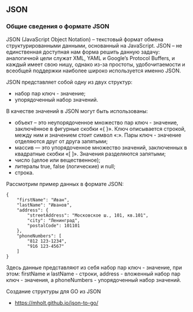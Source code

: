 ## JSON

### Общие сведения о формате JSON

JSON (JavaScript Object Notation) – текстовый формат обмена структурированными данными, основанный на JavaScript. JSON – не единственная доступная нам форма решить данную задачу: аналогичной цели служат XML, YAML и Google’s Protocol Buffers, и каждый имеет свою нишу, однако из-за простоты, удобочитаемости и всеобщей поддержки наиболее широко используется именно JSON.

JSON представляет собой одну из двух структур:

+ набор пар ключ - значение;
+ упорядоченный набор значений.

В качестве значений в JSON могут быть использованы:

+ объект – это неупорядоченное множество пар ключ - значение, заключённое в фигурные скобки «{ }». Ключ описывается строкой, между ним и значением стоит символ «:». Пары ключ - значение отделяются друг от друга запятыми;
+ массив — это упорядоченное множество значений, заключенных в квадратные скобки «[ ]». Значения разделяются запятыми;
+ число (целое или вещественное);
+ литералы true, false (логические) и null;
+ строка.

Рассмотрим пример данных в формате JSON:
```
{
    "firstName": "Иван",
    "lastName": "Иванов",
    "address": {
        "streetAddress": "Московское ш., 101, кв.101",
        "city": "Ленинград",
        "postalCode": 101101
    },
    "phoneNumbers": [
        "812 123-1234",
        "916 123-4567"
    ]
}
```
Здесь данные представляют из себя набор пар ключ - значение, при этом: firstName и lastName - строки, address - вложенный набор пар ключ - значения, а phoneNumbers - упорядоченный набор значений.

Создание структуры для GO из JSON
+ https://mholt.github.io/json-to-go/

